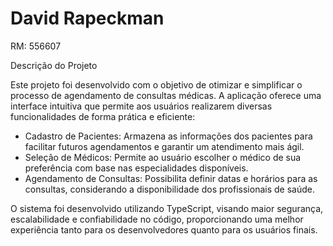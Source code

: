 # David Rapeckman

RM: 556607

Descrição do Projeto

Este projeto foi desenvolvido com o objetivo de otimizar e simplificar o processo de agendamento de consultas médicas. A aplicação oferece uma interface intuitiva que permite aos usuários realizarem diversas funcionalidades de forma prática e eficiente:

- Cadastro de Pacientes: Armazena as informações dos pacientes para facilitar futuros agendamentos e garantir um atendimento mais ágil.
- Seleção de Médicos: Permite ao usuário escolher o médico de sua preferência com base nas especialidades disponíveis.
- Agendamento de Consultas: Possibilita definir datas e horários para as consultas, considerando a disponibilidade dos profissionais de saúde.

O sistema foi desenvolvido utilizando TypeScript, visando maior segurança, escalabilidade e confiabilidade no código, proporcionando uma melhor experiência tanto para os desenvolvedores quanto para os usuários finais.
